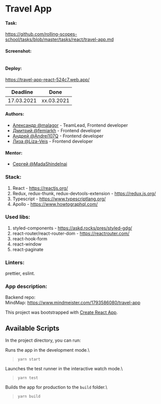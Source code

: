 # Travel App

#### Task: 
https://github.com/rolling-scopes-school/tasks/blob/master/tasks/react/travel-app.md
#### Screenshot:
   ![]()
#### Deploy: 
https://travel-app-react-524c7.web.app/

| Deadline   | Done       | 
| ---------- | ---------- | 
| 17.03.2021 | xx.03.2021 | 
#### Authors:
- [Александр @malagor](https://github.com/malagor) - TeamLead, Frontend developer
- [Дмитрий @femiarkh](https://github.com/femiarkh) - Frontend developer
- [Андрей @Andrei107Q](https://github.com/Andrei107Q) - Frontend developer
- [Лиза @Liza-Veis](https://github.com/Liza-Veis) - Frontend developer
#### Mentor: 
- [Сергей @MadaShindeInai](https://github.com/MadaShindeInai)

### Stack:  
1. React - https://reactjs.org/  
2. Redux, redux-thunk, redux-devtools-extension - https://redux.js.org/  
3. Typescript - https://www.typescriptlang.org/  
4. Apollo - https://www.howtographql.com/  

### Used libs:  
1. styled-components - https://askd.rocks/pres/styled-gdg/  
2. react-router/react-router-dom - https://reactrouter.com/  
3. react-hook-form
4. react-window
5. react-paginate

### Linters:
 prettier, eslint.

### App description:  


Backend repo:  
MindMap: https://www.mindmeister.com/1793586080/travel-app

This project was bootstrapped with [Create React App](https://github.com/facebook/create-react-app).

## Available Scripts

In the project directory, you can run:

Runs the app in the development mode.\
> `yarn start`

Launches the test runner in the interactive watch mode.\
> `yarn test`

Builds the app for production to the `build` folder.\
> `yarn build`
